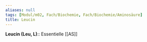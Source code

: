 ```yaml
---
aliases: null
tags: [Modul/m02, Fach/Biochemie, Fach/Biochemie/Aminosäure]
title: Leucin
---
```

**Leucin (Leu, L)**:: Essentielle [[AS]]
